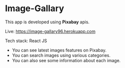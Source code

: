 # Image-Gallary
This app is developed using **Pixabay** apis.

Live: https://image-gallary96.herokuapp.com

Tech stack:
React JS
  - You can see latest images features on Pixabay.
  - You can search images using various categories.
  - You can also see some information about each image.
